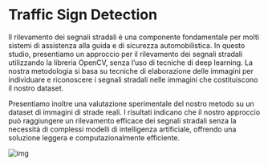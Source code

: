 # Traffic Sign Detection

Il rilevamento dei segnali stradali è una componente fondamentale per molti sistemi di assistenza alla guida e di sicurezza automobilistica. In questo studio, presentiamo un approccio per il rilevamento dei segnali stradali utilizzando la libreria OpenCV, senza l’uso di tecniche di deep learning. La nostra metodologia si basa su tecniche di elaborazione delle immagini per individuare e riconoscere i segnali stradali nelle immagini che costituiscono il nostro dataset.  

Presentiamo inoltre una valutazione sperimentale del nostro metodo su un dataset di immagini di strade reali. I risultati indicano che il nostro approccio può raggiungere un rilevamento efficace dei segnali stradali senza la necessità di complessi modelli di intelligenza artificiale, offrendo una soluzione leggera e computazionalmente efficiente.


![img](https://github.com/user-attachments/assets/6247afdf-179b-43af-a218-8200c717f271)
